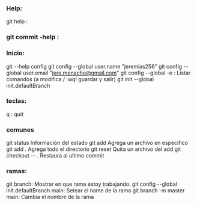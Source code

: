 
### Help:
git help :



### git commit -help :



### Inicio:
git --help config
git config --global user.name "jeremias256"
git config --global user.email "jere.menacho@gmail.com"
git config --global -e :    Listar comandos  (a modifica / :wq! guardar y salir)
git init --global init.defaultBranch <name>



### teclas:
q : quit



### comunes 
git status          Información del estado
git add <name>      Agrega un archivo en especifico
git add .           Agrega todo el directorio
git reset <name>    Quita un archivo del add
git checkout -- .   Restaura al ultimo commit


### ramas:
git branch:                                    Mostrar en que rama estoy    trabajando.
git config --global init.defaultBranch main:   Setear el name de la rama
git branch -m master main:                     Cambia el nombre de la rama
